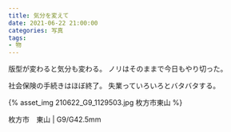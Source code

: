 ```yaml
---
title: 気分を変えて
date: 2021-06-22 21:00:00
categories: 写真
tags:
- 物
---
```


版型が変わると気分も変わる。
ノリはそのままで今日もやり切った。

社会保険の手続きはほぼ終了。
失業っていろいろとバタバタする。

{% asset_img 210622_G9_1129503.jpg 枚方市東山 %}

枚方市　東山 | G9/G42.5mm